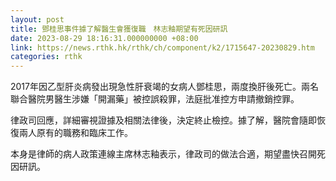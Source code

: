 ```yaml
---
layout: post
title: 鄧桂思事件據了解醫生會獲復職　林志釉期望有死因研訊
date: 2023-08-29 18:16:31.000000000 +08:00
link: https://news.rthk.hk/rthk/ch/component/k2/1715647-20230829.htm
categories: rthk
---
```


2017年因乙型肝炎病發出現急性肝衰竭的女病人鄧桂思，兩度換肝後死亡。兩名聯合醫院男醫生涉嫌「開漏藥」被控誤殺罪，法庭批准控方申請撤銷控罪。

律政司回應，詳細審視證據及相關法律後，決定終止檢控。據了解，醫院會隨即恢復兩人原有的職務和臨床工作。

本身是律師的病人政策連線主席林志釉表示，律政司的做法合適，期望盡快召開死因研訊。
